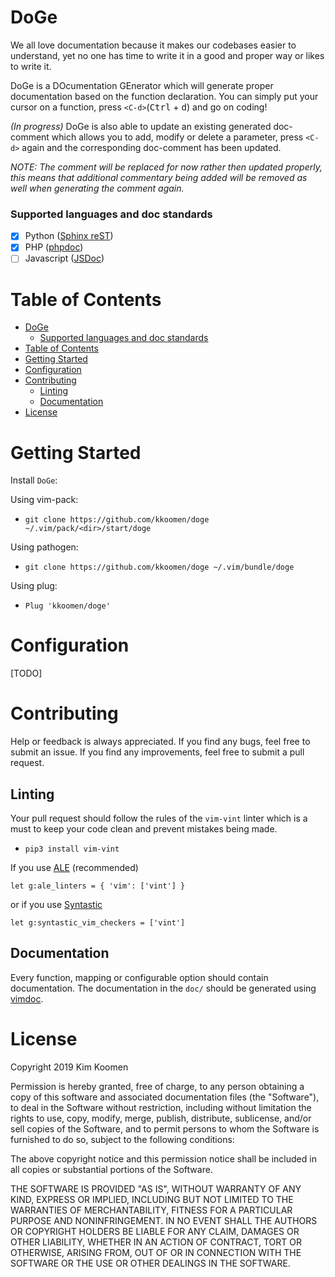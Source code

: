 # DoGe

We all love documentation because it makes our codebases easier to understand,
yet no one has time to write it in a good and proper way or likes to write it.

DoGe is a DOcumentation GEnerator which will generate proper documentation based
on the function declaration. You can simply put your cursor on a function, press
`<C-d>`(<kbd>Ctrl</kbd> + <kbd>d</kbd>) and go on coding!

*(In progress)* DoGe is also able to update an existing generated doc-comment which allows you
to add, modify or delete a parameter, press `<C-d>` again and the corresponding
doc-comment has been updated.

*NOTE: The comment will be replaced for now rather then updated properly, this
means that additional commentary being added will be removed as well when
generating the comment again.*

### Supported languages and doc standards

- [x] Python ([Sphinx reST](http://daouzli.com/blog/docstring.html#restructuredtext))
- [x] PHP ([phpdoc](https://www.phpdoc.org))
- [ ] Javascript ([JSDoc](https://jsdoc.app))

# Table of Contents
- [DoGe](#doge)
    + [Supported languages and doc standards](#supported-languages-and-doc-standards)
- [Table of Contents](#table-of-contents)
- [Getting Started](#getting-started)
- [Configuration](#configuration)
- [Contributing](#contributing)
  * [Linting](#linting)
  * [Documentation](#documentation)
- [License](#license)

# Getting Started

Install `DoGe`:

Using vim-pack:

- `git clone https://github.com/kkoomen/doge ~/.vim/pack/<dir>/start/doge`

Using pathogen:

- `git clone https://github.com/kkoomen/doge ~/.vim/bundle/doge`

Using plug:

- `Plug 'kkoomen/doge'`

# Configuration

[TODO]

# Contributing

Help or feedback is always appreciated. If you find any bugs, feel free to
submit an issue. If you find any improvements, feel free to submit a pull
request.

## Linting

Your pull request should follow the rules of the `vim-vint` linter which is a
must to keep your code clean and prevent mistakes being made.

- `pip3 install vim-vint`

If you use [ALE](https://github.com/w0rp/ale) (recommended)

```
let g:ale_linters = { 'vim': ['vint'] }
```

or if you use [Syntastic](https://github.com/vim-syntastic/syntastic)
```
let g:syntastic_vim_checkers = ['vint']
```

## Documentation

Every function, mapping or configurable option should contain documentation. The
documentation in the `doc/` should be generated using [vimdoc](https://github.com/google/vimdoc).

# License

Copyright 2019 Kim Koomen

Permission is hereby granted, free of charge, to any person obtaining a copy of
this software and associated documentation files (the "Software"), to deal in
the Software without restriction, including without limitation the rights to
use, copy, modify, merge, publish, distribute, sublicense, and/or sell copies of
the Software, and to permit persons to whom the Software is furnished to do so,
subject to the following conditions:

The above copyright notice and this permission notice shall be included in all
copies or substantial portions of the Software.

THE SOFTWARE IS PROVIDED "AS IS", WITHOUT WARRANTY OF ANY KIND, EXPRESS OR
IMPLIED, INCLUDING BUT NOT LIMITED TO THE WARRANTIES OF MERCHANTABILITY, FITNESS
FOR A PARTICULAR PURPOSE AND NONINFRINGEMENT. IN NO EVENT SHALL THE AUTHORS OR
COPYRIGHT HOLDERS BE LIABLE FOR ANY CLAIM, DAMAGES OR OTHER LIABILITY, WHETHER
IN AN ACTION OF CONTRACT, TORT OR OTHERWISE, ARISING FROM, OUT OF OR IN
CONNECTION WITH THE SOFTWARE OR THE USE OR OTHER DEALINGS IN THE SOFTWARE.
